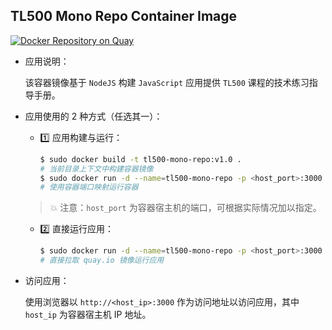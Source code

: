 ## TL500 Mono Repo Container Image

[![Docker Repository on Quay](https://quay.io/repository/alberthua/tl500-mono-repo/status "Docker Repository on Quay")](https://quay.io/repository/alberthua/tl500-mono-repo)

- 应用说明：

  该容器镜像基于 `NodeJS` 构建 `JavaScript` 应用提供 `TL500` 课程的技术练习指导手册。

- 应用使用的 2 种方式（任选其一）：

  - 1️⃣ 应用构建与运行：

    ```bash
    $ sudo docker build -t tl500-mono-repo:v1.0 .
    # 当前目录上下文中构建容器镜像
    $ sudo docker run -d --name=tl500-mono-repo -p <host_port>:3000 tl500-mono-repo:v1.0
    # 使用容器端口映射运行容器
    ```

  > 💥 注意：`host_port` 为容器宿主机的端口，可根据实际情况加以指定。

  - 2️⃣ 直接运行应用：

    ```bash
    $ sudo docker run -d --name=tl500-mono-repo -p <host_port>:3000 quay.io/alberthua/tl500-mono-repo:v1.0
    # 直接拉取 quay.io 镜像运行应用
    ```    

- 访问应用：

  使用浏览器以 `http://<host_ip>:3000` 作为访问地址以访问应用，其中 `host_ip` 为容器宿主机 IP 地址。
  